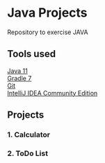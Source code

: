 # Java Projects
Repository to exercise JAVA

## Tools used

[Java 11](https://www.oracle.com/pl/java/technologies/javase/jdk11-archive-downloads.html)  
[Gradle 7](https://gradle.org/install/)  
[Git](https://git-scm.com/download/win)  
[IntelliJ IDEA Community Edition](https://www.jetbrains.com/idea/download/#section=windows)

## Projects
### 1. Calculator
### 2. ToDo List
